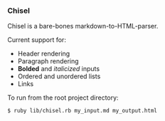 ### Chisel

Chisel is a bare-bones markdown-to-HTML-parser.

Current support for:
* Header rendering
* Paragraph rendering
* **Bolded** and *italicized* inputs
* Ordered and unordered lists
* Links  

To run from the root project directory:

`$ ruby lib/chisel.rb my_input.md my_output.html`
